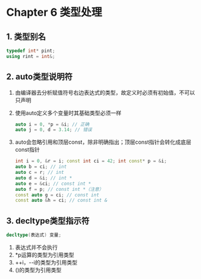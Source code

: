 # Chapter 6 类型处理

## 1. 类型别名

```C++
typedef int* pint;
using rint = int&;
```

## 2. auto类型说明符

1. 由编译器去分析赋值符号右边表达式的类型，故定义时必须有初始值，不可以只声明

2. 使用auto定义多个变量时其基础类型必须一样

	```C++
	auto i = 0, *p = &i; // 正确
	auto j = 0, d = 3.14; // 错误
	```

3. auto会忽略引用和顶层const，除非明确指出；顶层const指针会转化成底层const指针

	```C++
	int i = 0, &r = i; const int ci = 42; int const* p = &i;
	auto b = ci; // int
	auto c = r; // int
	auto d = &i; // int *
	auto e = &ci; // const int *
	auto f = p; // const int *（注意）
	const auto g = ci; // const int
	const auto &h = ci; // const int &
	```

## 3. decltype类型指示符

```C++
decltype(表达式) 变量;
```

1. 表达式并不会执行
2. *p运算的类型为引用类型
3. ++i，--i的类型为引用类型
4. ()的类型为引用类型

